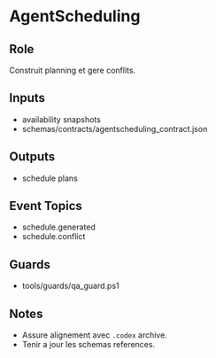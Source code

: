 # AgentScheduling

## Role
Construit planning et gere conflits.

## Inputs
- availability snapshots
- schemas/contracts/agentscheduling_contract.json

## Outputs
- schedule plans

## Event Topics
- schedule.generated
- schedule.conflict

## Guards
- tools/guards/qa_guard.ps1

## Notes
- Assure alignement avec `.codex` archive.
- Tenir a jour les schemas references.
